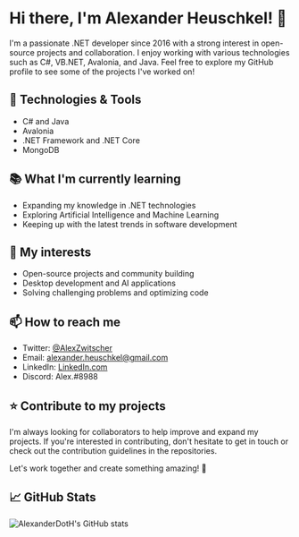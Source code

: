 # Hi there, I'm Alexander Heuschkel! 👋

I'm a passionate .NET developer since 2016 with a strong interest in open-source projects and collaboration. I enjoy working with various technologies such as C#, VB.NET, Avalonia, and Java. Feel free to explore my GitHub profile to see some of the projects I've worked on!

## 🚀 Technologies & Tools

- C# and Java
- Avalonia
- .NET Framework and .NET Core
- MongoDB

## 📚 What I'm currently learning

- Expanding my knowledge in .NET technologies
- Exploring Artificial Intelligence and Machine Learning
- Keeping up with the latest trends in software development

## 🌱 My interests

- Open-source projects and community building
- Desktop development and AI applications
- Solving challenging problems and optimizing code

## 📫 How to reach me

- Twitter: [@AlexZwitscher](https://twitter.com/AlexZwitscher)
- Email: [alexander.heuschkel@gmail.com](mailto:alexander.heuschkel@gmail.com)
- LinkedIn: [LinkedIn.com](https://www.linkedin.com/in/alexander-heuschkel/)
- Discord: Alex.#8988

## ⭐️ Contribute to my projects

I'm always looking for collaborators to help improve and expand my projects. If you're interested in contributing, don't hesitate to get in touch or check out the contribution guidelines in the repositories.

Let's work together and create something amazing! 🚀

## 📈 GitHub Stats

![AlexanderDotH's GitHub stats](https://github-readme-stats.vercel.app/api?username=AlexanderDotH&show_icons=true&theme=radical)
